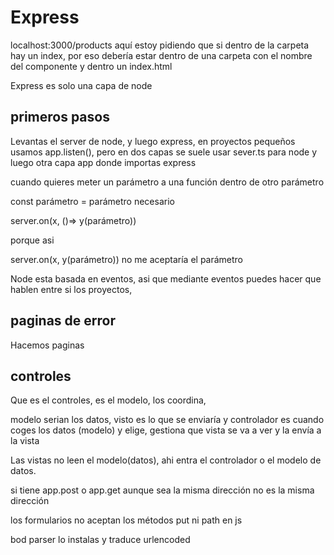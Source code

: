 # Express

localhost:3000/products aquí estoy pidiendo que si dentro de la carpeta hay un index, por eso debería estar dentro de una carpeta con el nombre del componente y dentro un index.html

Express es solo una capa de node


## primeros pasos

Levantas el server de node, y luego express, en proyectos pequeños usamos app.listen(), pero en dos capas se suele usar sever.ts para node y luego otra capa app donde importas express

cuando quieres meter un parámetro a una función dentro de otro parámetro 

const parámetro = parámetro necesario

server.on(x, ()=> y(parámetro))

porque asi 

server.on(x, y(parámetro)) no me aceptaría el parámetro

Node esta basada en eventos, asi que mediante eventos puedes hacer que hablen entre si los proyectos, 


## paginas de error

Hacemos paginas

## controles

Que es el controles, es el modelo, los coordina,

modelo serian los datos, visto es lo que se enviaría y controlador es cuando coges los datos (modelo) y elige, gestiona que vista se va a ver y la envía a la vista

Las vistas no leen el modelo(datos), ahi entra el controlador o el modelo de datos.

si tiene app.post o app.get aunque sea la misma dirección no es la misma dirección

los formularios no aceptan los métodos put ni path en js

bod parser lo instalas y traduce urlencoded

